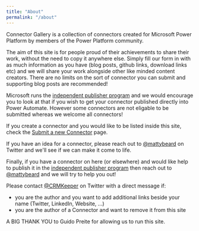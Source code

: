 ```yaml
---
title: "About"
permalink: "/about"
---
```

Connector Gallery is a collection of connectors created for Microsoft Power Platform by members of the Power Platform community.

The aim of this site is for people proud of their achievements to share their work, without the need to copy it anywhere else. Simply fill our form in with as much information as you have (blog posts, github links, download links etc) and we will share your work alongside other like minded content creators. There are no limits on the sort of connector you can submit and supporting blog posts are recommended!
  
Microsoft runs the <a target="_blank" href = "https://flow.microsoft.com/en-us/blog/new-connectors-through-the-independent-publisher-connector-program/"> independent publisher program</a> and we would encourage you to look at that if you wish to get your connector published directly into Power Automate. However some connectors are not eligable to be submitted whereas we welcome all connectors!  

If you create a connector and you would like to be listed inside this site, check the <a target="_blank" href="/submit">Submit a new Connector</a> page.

If you have an idea for a connector, please reach out to <a target="_blank" href="https://www.twitter.com/mattybeard">@mattybeard</a> on Twitter and we'll see if we can make it come to life.

Finally, if you have a connector on here (or elsewhere) and would like help to publish it in the <a target="_blank" href = "https://flow.microsoft.com/en-us/blog/new-connectors-through-the-independent-publisher-connector-program/"> independent publisher program</a> then reach out to <a target="_blank" href="https://www.twitter.com/mattybeard">@mattybeard</a> and we will try to help you out!

Please contact <a target="_blank" href="https://www.twitter.com/crmkeeper">@CRMKeeper</a> on Twitter with a direct message if:

- you are the author and you want to add additional links beside your name (Twitter, LinkedIn, Website, ...)
- you are the author of a Connector and want to remove it from this site

A BIG THANK YOU to Guido Preite for allowing us to run this site.

<div data-form-block-id="5d1bcf39-00ba-eb11-8236-0022488057ac"></div> <script src="https://mktdplp102cdn.azureedge.net/public/latest/js/form-loader.js?v=1.84.2007"></script> <div id="dYIS-ERp5gRSXXoNHGjiCrQ8GEz9hE-1y5PiFXQPFpIY"></div><script src="https://mktdplp102cdn.azureedge.net/public/latest/js/ws-tracking.js?v=1.84.2007"></script><div class="d365-mkt-config" style="display:none" data-website-id="YIS-ERp5gRSXXoNHGjiCrQ8GEz9hE-1y5PiFXQPFpIY" data-hostname="e715b07924f74693b0d37d9b3111a807.svc.dynamics.com"></div>
